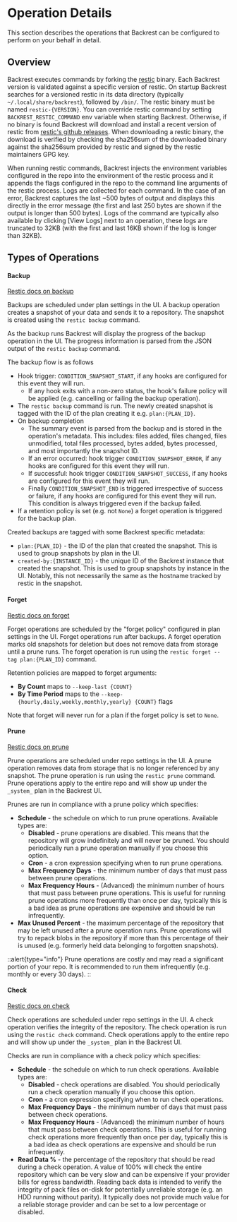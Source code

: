 # Operation Details

This section describes the operations that Backrest can be configured to perform on your behalf in detail.

## Overview

Backrest executes commands by forking the [restic](https://restic.net) binary. Each Backrest version is validated against a specific version of restic. On startup Backrest searches for a versioned restic in its data directory (typically `~/.local/share/backrest`), followed by `/bin/`. The restic binary must be named `restic-{VERSION}`. You can override restic command by setting `BACKREST_RESTIC_COMMAND` env variable when starting Backrest. Otherwise, if no binary is found Backrest will download and install a recent version of restic from [restic's github releases](https://github.com/restic/restic/releases/tag/v0.16.4). When downloading a restic binary, the download is verified by checking the sha256sum of the downloaded binary against the sha256sum provided by restic and signed by the restic maintainers GPG key.

When running restic commands, Backrest injects the environment variables configured in the repo into the environment of the restic process and it appends the flags configured in the repo to the command line arguments of the restic process. Logs are collected for each command. In the case of an error, Backrest captures the last ~500 bytes of output and displays this directly in the error message (the first and last 250 bytes are shown if the output is longer than 500 bytes). Logs of the command are typically also available by clicking \[View Logs\] next to an operation, these logs are truncated to 32KB (with the first and last 16KB shown if the log is longer than 32KB).

## Types of Operations

#### Backup

[Restic docs on backup](https://restic.readthedocs.io/en/latest/040_backup.html)

Backups are scheduled under plan settings in the UI. A backup operation creates a snapshot of your data and sends it to a repository. The snapshot is created using the `restic backup` command.

As the backup runs Backrest will display the progress of the backup operation in the UI. The progress information is parsed from the JSON output of the `restic backup` command.

The backup flow is as follows

- Hook trigger: `CONDITION_SNAPSHOT_START`, if any hooks are configured for this event they will run.
  - If any hook exits with a non-zero status, the hook's failure policy will be applied (e.g. cancelling or failing the backup operation).
- The `restic backup` command is run. The newly created snapshot is tagged with the ID of the plan creating it e.g. `plan:{PLAN_ID}`.
- On backup completion
  - The summary event is parsed from the backup and is stored in the operation's metadata. This includes: files added, files changed, files unmodified, total files processed, bytes added, bytes processed, and most importantly the snapshot ID.
  - If an error occurred: hook trigger `CONDITION_SNAPSHOT_ERROR`, if any hooks are configured for this event they will run.
  - If successful: hook trigger `CONDITION_SNAPSHOT_SUCCESS`, if any hooks are configured for this event they will run. 
  - Finally `CONDITION_SNAPSHOT_END` is triggered irrespective of success or failure, if any hooks are configured for this event they will run. This condition is always triggered even if the backup failed.
 - If a retention policy is set (e.g. not `None`) a forget operation is triggered for the backup plan.

Created backups are tagged with some Backrest specific metadata:

 - `plan:{PLAN_ID}` - the ID of the plan that created the snapshot. This is used to group snapshots by plan in the UI.
 - `created-by:{INSTANCE_ID}` - the unique ID of the Backrest instance that created the snapshot. This is used to group snapshots by instance in the UI. Notably, this not necessarily the same as the hostname tracked by restic in the snapshot.

#### Forget

[Restic docs on forget](https://restic.readthedocs.io/en/latest/060_forget.html)

Forget operations are scheduled by the "forget policy" configured in plan settings in the UI. Forget operations run after backups. A forget operation marks old snapshots for deletion but does not remove data from storage until a prune runs. The forget operation is run using the `restic forget --tag plan:{PLAN_ID}` command.

Retention policies are mapped to forget arguments:

- **By Count** maps to `--keep-last {COUNT}`
- **By Time Period** maps to the `--keep-{hourly,daily,weekly,monthly,yearly} {COUNT}` flags

Note that forget will never run for a plan if the forget policy is set to `None`.

#### Prune

[Restic docs on prune](https://restic.readthedocs.io/en/latest/060_forget.html)

Prune operations are scheduled under repo settings in the UI. A prune operation removes data from storage that is no longer referenced by any snapshot. The prune operation is run using the `restic prune` command. Prune operations apply to the entire repo and will show up under the `_system_` plan in the Backrest UI.

Prunes are run in compliance with a prune policy which specifies:

- **Schedule** - the schedule on which to run prune operations. Available types are:
  - **Disabled** - prune operations are disabled. This means that the repository will grow indefinitely and will never be pruned. You should periodically run a prune operation manually if you choose this option. 
  - **Cron** - a cron expression specifying when to run prune operations.
  - **Max Frequency Days** - the minimum number of days that must pass between prune operations.
  - **Max Frequency Hours** - (Advanced) the minimum number of hours that must pass between prune operations. This is useful for running prune operations more frequently than once per day, typically this is a bad idea as prune operations are expensive and should be run infrequently.
- **Max Unused Percent** - the maximum percentage of the repository that may be left unused after a prune operation runs. Prune operations will try to repack blobs in the repository if more than this percentage of their is unused (e.g. formerly held data belonging to forgotten snapshots).

::alert{type="info"}
Prune operations are costly and may read a significant portion of your repo. It is recommended to run them infrequently (e.g. monthly or every 30 days).
::

#### Check

[Restic docs on check](https://restic.readthedocs.io/en/latest/080_check.html)

Check operations are scheduled under repo settings in the UI. A check operation verifies the integrity of the repository. The check operation is run using the `restic check` command. Check operations apply to the entire repo and will show up under the `_system_` plan in the Backrest UI.

Checks are run in compliance with a check policy which specifies:

- **Schedule** - the schedule on which to run check operations. Available types are:
  - **Disabled** - check operations are disabled. You should periodically run a check operation manually if you choose this option.
  - **Cron** - a cron expression specifying when to run check operations.
  - **Max Frequency Days** - the minimum number of days that must pass between check operations.
  - **Max Frequency Hours** - (Advanced) the minimum number of hours that must pass between check operations. This is useful for running check operations more frequently than once per day, typically this is a bad idea as check operations are expensive and should be run infrequently.
- **Read Data %** - the percentage of the repository that should be read during a check operation.  A value of 100% will check the entire repository which can be very slow and can be expensive if your provider bills for egress bandwidth. Reading back data is intended to verify the integrity of pack files on-disk for potentially unreliable storage (e.g. an HDD running without parity). It typically does not provide much value for a reliable storage provider and can be set to a low percentage or disabled.
